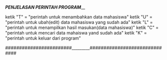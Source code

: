 _________________PENJELASAN PERINTAH PROGRAM___________________


 ketik "T" = "perintah untuk menambahkan data mahasiswa"
 ketik "U" = "perintah untuk ubah(edit) data mahasiswa yang sudah ada"
 ketik "L" = "perintah untuk menampilkan hasil masukan(data mahasiswa)"
 ketik "C" = "perintah untuk mencari data mahaiswa yand sudah ada"
 ketik "K" = "perintah untuk keluar dari program"



########################_________##############################
